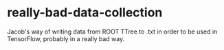 # really-bad-data-collection
Jacob's way of writing data from ROOT TTree to .txt in order to be used in TensorFlow, probably in a really bad way.
